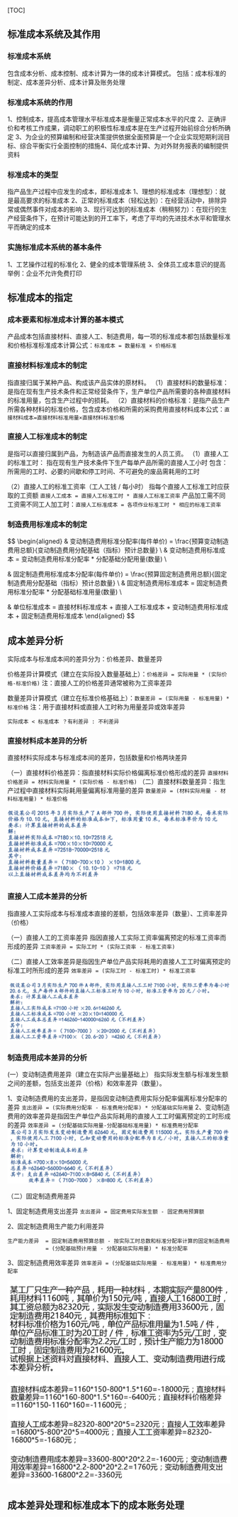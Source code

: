 [TOC]



## 标准成本系统及其作用

### 标准成本系统

包含成本分析、成本控制、成本计算为一体的成本计算模式。
包括：成本标准的制定、成本差异分析、成本计算及账务处理



### 标准成本系统的作用

1、控制成本，提高成本管理水平标准成本是衡量正常成本水平的尺度
2、正确评价和考核工作成果，调动职工的积极性标准成本是在生产过程开始前综合分析所确定
3、为企业的预算编制和经营决策提供依据全面预算是一个企业实现短期利润目标、综合平衡实行全面控制的措施4、简化成本计算、为对外财务报表的编制提供资料



### 标准成本的类型

指产品生产过程中应发生的成本，即标准成本
	1、理想的标准成本（理想型）：就是最高要求的标准成本
	2、正常的标准成本（轻松达到）：在经营活动中，排除异常或偶然事件对成本的影响
	3、现行可达到的标准成本（稍稍努力）：在现行的生产经营条件下，在预计可能达到的开工率下，考虑了平均的先进技术水平和管理水平而确定的成本



### 实施标准成本系统的基本条件

1、工艺操作过程的标准化
2、健全的成本管理系统
3、全体员工成本意识的提高
举例：企业不允许免费打印





## 标准成本的指定

### 成本要素和标准成本计算的基本模式

产品成本包括直接材料、直接人工、制造费用，每一项的标准成本都包括数量标准和价格标准标准成本计算公式：`标准成本 = 数量标准 × 价格标准`



### 直接材料标准成本的制定

指直接归属于某种产品、构成该产品实体的原材料。
（1）直接材料的数量标准：是指在现有生产技术条件和正常经营条件下，生产单位产品所需要的各种直接材料的标准用量，包含生产过程中的损耗。
（2）直接材料的价格标准：是指产品生产所需各种材料的标准价格，包含成本价格和所需的采购费用直接材料成本公式：`直接材料成本=直接材料标准用量×直接材料标准价格`



### 直接人工标准成本的制定

是指可以直接归属到产品，为制造该产品而直接发生的人员工资。
（1）直接人工的标准工时：
指在现有生产技术条件下生产每单产品所需的直接人工小时
包含：所需用的工时、必要的间歇和停工时间、不可避免的废品需耗用的工时

（2）直接人工的标准工资率（工人工钱 / 每小时）
指每个直接人工标准工时应获取的工资额
`直接人工成本 = 直接人工标准工时 * 直接人工标准工资率`
产品加工需不同工资需不同工人加工时：`直接人工标准成本 = 各项作业标准工时 * 相应的标准工资率`



### 制造费用标准成本的制定

$$
\begin{aligned}
& 变动制造费用标准分配率(每件单价) = \frac{预算变动制造费用总额}{变动制造费用分配基础（指标）预计总数量}	\\
& 变动制造费用标准成本 = 变动制造费用标准分配率 * 分配基础分配用量(数量)	\\

& 固定制造费用标准成本分配率(每件单价) = \frac{预算固定制造费用总额}{固定制造费用分配基础（指标）预计总数量}	\\
& 固定制造费用标准成本 = 固定制造费用标准分配率 * 分配基础标准用量(数量)	\\

& 单位标准成本 = 直接材料标准成本 + 直接人工标准成本 + 变动制造费用标准成本 + 固定制造费用标准成本
\end{aligned}
$$





## 成本差异分析

实际成本与标准成本间的差异分为：价格差异、数量差异

价格差异计算模式（建立在实际投入数量基础上）：`价格差异 = 实际用量 * (实际价格-标准价格)`
注：直接人工的价格差异通常被称为工资率差异

数量差异计算模式（建立在标准价格基础上）：`数量差异 = (实际用量 - 标准用量) * 标准价格`
注：用于直接材料或直接人工时称为用量差异或效率差异

`实际成本 < 标准成本 ？有利差异 : 不利差异`



### 直接材料成本差异的分析

直接材料实际成本与标准成本间的差异，包括数量和价格两块差异

（一）直接材料价格差异：指直接材料实际价格偏离标准价格形成的差异
`直接材料价格差异 = 材料实际用量 * (实际价格 - 标准价格)`
（二）直接材料数量差异：指生产过程中直接材料实际耗用量偏离标准用量的差异
`数量差异 = (材料实际用量 - 材料标准用量) * 标准价格`

![1655687377074](assets/1655687377074.png)



### 直接人工成本差异的分析

指直接人工实际成本与标准成本直接的差额，包括效率差异（数量）、工资率差异（价格）

（一）直接人工的工资率差异
指因直接人工实际工资率偏离预定的标准工资率而形成的差异
`工资率差异 = 实际工时 * (实际工资率 - 标准工资率)`

（二）直接人工效率差异是指因生产单位产品实际耗用的直接人工工时偏离预定的标准工时所形成的差异
`效率差异 = (实际工时 - 标准工时) * 标准工资率`

![1655689994188](assets/1655689994188.png)



### 制造费用成本差异的分析

(一）变动制造费用差异（建立在实际产出量基础上）
指实际发生额与标准发生额之间的差额，包括支出差异（价格）和效率差异（数量）。

1、变动制造费用的支出差异，是指因变动制造费用实际分配率偏离标准分配率的差异
`支出差异 = (实际费用分配率 - 标准费用分配率) * 分配基础实际用量`
2、变动制造费用的效率差异是指因生产单位产品实际耗用的直接人工工时偏离预定的工时形成的差异
`效率差异 = (分配基础实际用量-分配基础标准用量) * 标准费用分配率`
![1655690440885](assets/1655690440885.png)

（二）固定制造费用差异

1、固定制造费用支出差异
`支出差异 = 固定费用实际发生额 - 固定费用预算额`

2、固定制造费用生产能力利用差异

```
生产能力差异 	= 固定制造费用预算总额 - 按实际工时总数和标准分配率计算的固定制造费用
			= (分配基础预计用量 - 分配基础实际用量) * 标准分配率
```

3、固定制造费用效率差异
`效率差异 = (分配基础实际用量 - 标准用量) * 标准费用分配率`

![1655695479431](assets/1655695479431.png)

![1655695484887](assets/1655695484887.png)



## 成本差异处理和标准成本下的成本账务处理